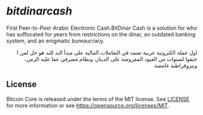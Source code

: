 # *bitdinarcash*
First Peer-to-Peer Arabic Electronic Cash.BitDinar Cash is a solution for who has suffocated for years from restrictions on the dinar, an outdated banking system, and an enigmatic bureaucracy.
<p align='right'>اول عملة الكترونية عربية تعتمد في التعاملات المالية على مبدأ الند للند هو حل لمن ا خنقوا لسنوات من القيود المفروضة على الدينار، ونظام مصرفي عفا عليه الزمن، وبيروقراطية غامضة</p>

License
-------

Bitcoin Core is released under the terms of the MIT license. See [LICENSE](LICENSE) for more
information or see https://opensource.org/licenses/MIT.
